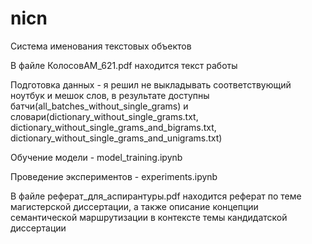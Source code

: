 # nicn
Система именования текстовых объектов

В файле КолосовАМ_621.pdf находится текст работы

Подготовка данных - я решил не выкладывать соответствующий ноутбук и мешок слов, в результате доступны батчи(all_batches_without_single_grams) и словари(dictionary_without_single_grams.txt, dictionary_without_single_grams_and_bigrams.txt, dictionary_without_single_grams_and_unigrams.txt)

Обучение модели - model_training.ipynb

Проведение экспериментов - experiments.ipynb

В файле реферат_для_аспирантуры.pdf находится реферат по теме магистерской диссертации, а также описание концепции семантической маршрутизации в контексте темы кандидатской диссертации
